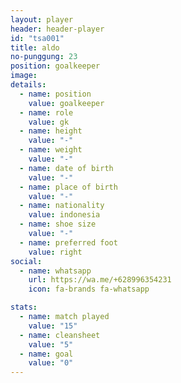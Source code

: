 ```yaml
---
layout: player
header: header-player
id: "tsa001"
title: aldo
no-punggung: 23
position: goalkeeper
image: 
details:
  - name: position
    value: goalkeeper
  - name: role
    value: gk
  - name: height
    value: "-"
  - name: weight
    value: "-"
  - name: date of birth
    value: "-"
  - name: place of birth
    value: "-"
  - name: nationality
    value: indonesia
  - name: shoe size
    value: "-"
  - name: preferred foot
    value: right
social:
  - name: whatsapp
    url: https://wa.me/+628996354231
    icon: fa-brands fa-whatsapp

stats:
  - name: match played
    value: "15"
  - name: cleansheet
    value: "5"
  - name: goal
    value: "0"
---
```

